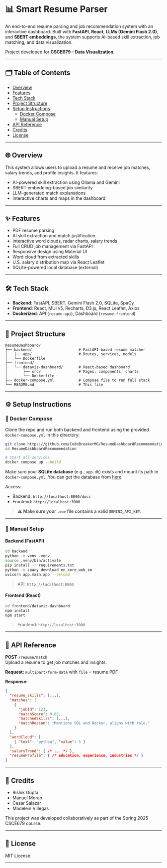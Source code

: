 # 📊 Smart Resume Parser

An end-to-end resume parsing and job recommendation system with an interactive dashboard. Built with **FastAPI**, **React**, **LLMs (Gemini Flash 2.0)**, and **SBERT embeddings**, the system supports AI-based skill extraction, job matching, and data visualization.

Project developed for **CSCE679 – Data Visualization**.

---

## 🗂️ Table of Contents

- [Overview](#overview)
- [Features](#features)
- [Tech Stack](#tech-stack)
- [Project Structure](#project-structure)
- [Setup Instructions](#setup-instructions)
  - [Docker Compose](#docker-compose)
  - [Manual Setup](#manual-setup)
- [API Reference](#api-reference)
- [Credits](#credits)
- [License](#license)

---

## 🌐 Overview

This system allows users to upload a resume and receive job matches, salary trends, and profile insights. It features:

- AI-powered skill extraction using Ollama and Gemini
- SBERT embedding-based job similarity
- LLM-generated match explanations
- Interactive charts and maps in the dashboard

---

## ✨ Features

- PDF resume parsing
- AI skill extraction and match justification
- Interactive word clouds, radar charts, salary trends
- Full CRUD job management via FastAPI
- Responsive design using Material UI
- Word cloud from extracted skills
- U.S. salary distribution map via React Leaflet
- SQLite-powered local database (external)

---

## 🛠️ Tech Stack

- **Backend**: FastAPI, SBERT, Gemini Flash 2.0, SQLite, SpaCy
- **Frontend**: React, MUI v5, Recharts, D3.js, React Leaflet, Axios
- **Dockerized**: API (`resume-api`), Dashboard (`resume-frontend`)

---

## 📁 Project Structure

```
ResumeDashboard/
├── backend/                     # FastAPI-based resume matcher
│   ├── app/                     # Routes, services, models
│   └── Dockerfile
├── frontend/
│   └── dataviz-dashboard/       # React-based dashboard
│       ├── src/                 # Pages, components, charts
│       └── Dockerfile
├── docker-compose.yml           # Compose file to run full stack
└── README.md                    # This file
```

---

## ⚙️ Setup Instructions

### 🐳 Docker Compose

Clone the repo and run both backend and frontend using the provided `docker-compose.yml` in this directory:

```bash
git clone https://github.com/CodeBreakerMG/ResumeDashboardRecommendation.git
cd ResumeDashboardRecommendation

# Start all services
docker compose up --build
```

Make sure your **SQLite database** (e.g., `app.db`) exists and mount its path in `docker-compose.yml`. You can get the database from [here](https://drive.google.com/drive/folders/1Xgr6kozgCiz7j0UL4Hshb0uUTh2S7f28?usp=sharing).

Access:

- Backend: `http://localhost:8000/docs`
- Frontend: `http://localhost:3000`

> ⚠️ **Make sure your `.env` file contains a valid `GEMINI_API_KEY`:**

---

### 🧪 Manual Setup

#### Backend (FastAPI)

```bash
cd backend
python -m venv .venv
source .venv/bin/activate
pip install -r requirements.txt
python -m spacy download en_core_web_sm
uvicorn app.main:app --reload
```

> API: `http://localhost:8000`

#### Frontend (React)

```bash
cd frontend/dataviz-dashboard
npm install
npm start
```

> Frontend: `http://localhost:3000`

---

## 🔗 API Reference

**POST** `/resume/match`  
Upload a resume to get job matches and insights.

**Request:** `multipart/form-data` with `file` = resume PDF

**Response:**

```json
{
  "resume_skills": [...],
  "matches": [
    {
      "jobId": 123,
      "matchScore": 0.85,
      "matchedSkills": [...],
      "matchReason": "Mentions SQL and Docker, aligns with role."
    }
  ],
  "wordCloud": [
    { "text": "python", "value": 5 }
  ],
  "salaryTrend": { /* ... */ },
  "resumeProfile": { /* education, experience, industries */ }
}
```

---

## 🙌 Credits

- Rishik Gupta
- Manuel Moran
- Cesar Salazar
- Madelein Villegas

This project was developed collaboratively as part of the Spring 2025 CSCE679 course.

---

## 📄 License

MIT License

---
